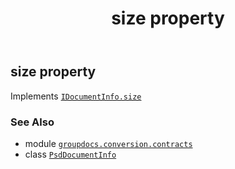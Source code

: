 ﻿---
title: size property
second_title: GroupDocs.Conversion for Python via .NET API References
description: 
type: docs
weight: 90
url: /python-net/groupdocs.conversion.contracts/psddocumentinfo/size/
is_root: false
---

## size property


Implements [`IDocumentInfo.size`](/conversion/python-net/groupdocs.conversion.contracts/idocumentinfo#size)

### See Also
* module [`groupdocs.conversion.contracts`](../../)
* class [`PsdDocumentInfo`](/conversion/python-net/groupdocs.conversion.contracts/psddocumentinfo)
